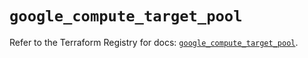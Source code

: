 # `google_compute_target_pool`

Refer to the Terraform Registry for docs: [`google_compute_target_pool`](https://registry.terraform.io/providers/hashicorp/google/6.37.0/docs/resources/compute_target_pool).
